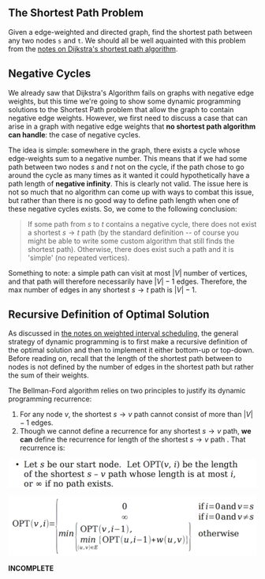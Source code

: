 ## The Shortest Path Problem  

Given a edge-weighted and directed graph, find the shortest path between any two nodes `s` and `t`.  We should all be well aquainted with this problem from the [notes on Dijkstra's shortest path algorithm](../../greedy/dijkstra/shortestDijkstra.html).  

## Negative Cycles  

We already saw that Dijkstra's Algorithm fails on graphs with negative edge weights, but this time we're going to show some dynamic programming solutions to the Shortest Path problem that allow the graph to contain negative edge weights.  However, we first need to discuss a case that can arise in a graph with negative edge weights that **no shortest path algorithm can handle**: the case of negative cycles.  

The idea is simple: somewhere in the graph, there exists a cycle whose edge-weights sum to a negative number.  This means that if we had some path between two nodes $s$ and $t$ not on the cycle, if the path chose to go around the cycle as many times as it wanted it could hypothetically have a path length of **negative infinity**.  This is clearly not valid.  The issue here is not so much that no algorithm can come up with ways to combat this issue, but rather than there is no good way to define path length when one of these negative cycles exists.  So, we come to the following conclusion:

> If some path from $s$ to $t$ contains a negative cycle, there does not exist a shortest $s \rightarrow t$ path (by the standard definition -- of course you might be able to write some custom algorithm that still finds the shortest path).  Otherwise, there does exist such a path and it is 'simple' (no repeated vertices).  

Something to note: a simple path can visit at most $|V|$ number of vertices, and that path will therefore necessarily have $|V| - 1$ edges.  Therefore, the max number of edges in any shortest $s \rightarrow t$ path is $|V| - 1$.  

## Recursive Definition of Optimal Solution  

As discussed in [the notes on weighted interval scheduling](../weighted_intervals/weighted_interval.html), the general strategy of dynamic programming is to first make a recursive definition of the optimal solution and then to implement it either bottom-up or top-down.  Before reading on, recall that the length of the shortest path between to nodes is not defined by the number of edges in the shortest path but rather the sum of their weights.  

The Bellman-Ford algorithm relies on two principles to justify its dynamic programming recurrence:  

1.  For any node $v$, the shortest $s \rightarrow v$ path cannot consist of more than $|V|-1$ edges.  
2.  Though we cannot define a recurrence for any shortest $s \rightarrow v$ path, **we can** define the recurrence for length of the shortest $s \rightarrow v$ path .  That recurrence is:  

![](def_opt.png)  

![](def_opt2.png)  



**INCOMPLETE**
